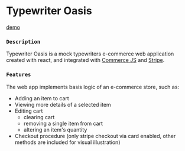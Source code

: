 # Typewriter Oasis

[demo](https://sellofotoyi-oasis.netlify.app)

### `Description`

Typewriter Oasis is a mock typewriters e-commerce web application created with react, and integrated with [Commerce JS](https://commercejs.com/)
 and [Stripe](https://stripe.com/).

### `Features`
 The web app implements basis logic of an e-commerce store, such as:
 - Adding an item to cart
 - Viewing more details of a selected item
 - Editing cart
	- clearing cart
	- removing a single item from cart 
	- altering an item's quantity
 - Checkout procedure (only stripe checkout via card enabled, other methods are included for visual illustration)
 
